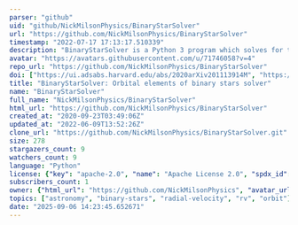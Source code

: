 ```yaml
---
parser: "github"
uid: "github/NickMilsonPhysics/BinaryStarSolver"
url: "https://github.com/NickMilsonPhysics/BinaryStarSolver"
timestamp: "2022-07-17 17:13:17.510339"
description: "BinaryStarSolver is a Python 3 program which solves for the orbital elements of binary stars, given radial velocity time series"
avatar: "https://avatars.githubusercontent.com/u/71746058?v=4"
repo_url: "https://github.com/NickMilsonPhysics/BinaryStarSolver"
doi: ["https://ui.adsabs.harvard.edu/abs/2020arXiv201113914M", "https://ui.adsabs.harvard.edu/abs/2020ascl.soft12004B/abstract"]
title: "BinaryStarSolver: Orbital elements of binary stars solver"
name: "BinaryStarSolver"
full_name: "NickMilsonPhysics/BinaryStarSolver"
html_url: "https://github.com/NickMilsonPhysics/BinaryStarSolver"
created_at: "2020-09-23T03:49:06Z"
updated_at: "2022-06-09T13:52:26Z"
clone_url: "https://github.com/NickMilsonPhysics/BinaryStarSolver.git"
size: 278
stargazers_count: 9
watchers_count: 9
language: "Python"
license: {"key": "apache-2.0", "name": "Apache License 2.0", "spdx_id": "Apache-2.0", "url": "https://api.github.com/licenses/apache-2.0", "node_id": "MDc6TGljZW5zZTI="}
subscribers_count: 1
owner: {"html_url": "https://github.com/NickMilsonPhysics", "avatar_url": "https://avatars.githubusercontent.com/u/71746058?v=4", "login": "NickMilsonPhysics", "type": "Organization"}
topics: ["astronomy", "binary-stars", "radial-velocity", "rv", "orbit"]
date: "2025-09-06 14:23:45.652671"
---
```

